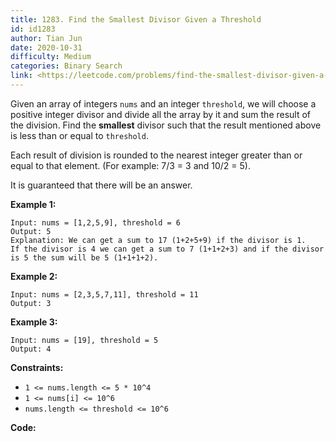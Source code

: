 ```yaml
---
title: 1283. Find the Smallest Divisor Given a Threshold
id: id1283
author: Tian Jun
date: 2020-10-31
difficulty: Medium
categories: Binary Search
link: <https://leetcode.com/problems/find-the-smallest-divisor-given-a-threshold/description/>
---
```


Given an array of integers `nums` and an integer `threshold`, we will choose a
positive integer divisor and divide all the array by it and sum the result of
the division. Find the **smallest** divisor such that the result mentioned
above is less than or equal to `threshold`.

Each result of division is rounded to the nearest integer greater than or
equal to that element. (For example: 7/3 = 3 and 10/2 = 5).

It is guaranteed that there will be an answer.



**Example 1:**
            
	Input: nums = [1,2,5,9], threshold = 6    
	Output: 5    
	Explanation: We can get a sum to 17 (1+2+5+9) if the divisor is 1.     If the divisor is 4 we can get a sum to 7 (1+1+2+3) and if the divisor is 5 the sum will be 5 (1+1+1+2).     

**Example 2:**
            
	Input: nums = [2,3,5,7,11], threshold = 11    
	Output: 3    

**Example 3:**
            
	Input: nums = [19], threshold = 5    
	Output: 4    



**Constraints:**

  * `1 <= nums.length <= 5 * 10^4`
  * `1 <= nums[i] <= 10^6`
  * `nums.length <= threshold <= 10^6`


**Code:**
